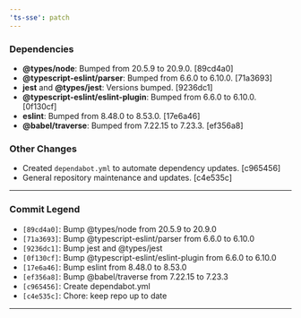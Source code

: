 ```yaml
---
'ts-sse': patch
---
```


### Dependencies

- **@types/node**: Bumped from 20.5.9 to 20.9.0. [89cd4a0]
- **@typescript-eslint/parser**: Bumped from 6.6.0 to 6.10.0. [71a3693]
- **jest** and **@types/jest**: Versions bumped. [9236dc1]
- **@typescript-eslint/eslint-plugin**: Bumped from 6.6.0 to 6.10.0. [0f130cf]
- **eslint**: Bumped from 8.48.0 to 8.53.0. [17e6a46]
- **@babel/traverse**: Bumped from 7.22.15 to 7.23.3. [ef356a8]

### Other Changes

- Created `dependabot.yml` to automate dependency updates. [c965456]
- General repository maintenance and updates. [c4e535c]

---

### Commit Legend
- `[89cd4a0]`: Bump @types/node from 20.5.9 to 20.9.0
- `[71a3693]`: Bump @typescript-eslint/parser from 6.6.0 to 6.10.0
- `[9236dc1]`: Bump jest and @types/jest
- `[0f130cf]`: Bump @typescript-eslint/eslint-plugin from 6.6.0 to 6.10.0
- `[17e6a46]`: Bump eslint from 8.48.0 to 8.53.0
- `[ef356a8]`: Bump @babel/traverse from 7.22.15 to 7.23.3
- `[c965456]`: Create dependabot.yml
- `[c4e535c]`: Chore: keep repo up to date

---
